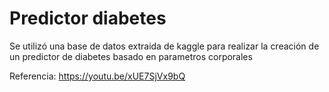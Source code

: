 # Predictor diabetes

Se utilizó una base de datos extraida de kaggle para realizar la creación de un predictor de diabetes basado en parametros corporales

Referencia:
https://youtu.be/xUE7SjVx9bQ
